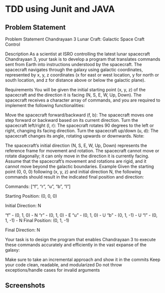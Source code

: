 # TDD using Junit and JAVA

## Problem Statement

Problem Statement
Chandrayaan 3 Lunar Craft: Galactic Space Craft Control

Description
As a scientist at ISRO controlling the latest lunar spacecraft Chandrayaan 3, your task is to develop a program that translates commands sent from Earth into instructions understood by the spacecraft. The spacecraft navigates through the galaxy using galactic coordinates, represented by x, y, z coordinates (x for east or west location, y for north or south location, and z for distance above or below the galactic plane).

Requirements
You will be given the initial starting point (x, y, z) of the spacecraft and the direction it is facing (N, S, E, W, Up, Down). The spacecraft receives a character array of commands, and you are required to implement the following functionalities:

Move the spacecraft forward/backward (f, b): The spacecraft moves one step forward or backward based on its current direction.
Turn the spacecraft left/right (l, r): The spacecraft rotates 90 degrees to the left or right, changing its facing direction.
Turn the spacecraft up/down (u, d): The spacecraft changes its angle, rotating upwards or downwards.
Note:

The spacecraft’s initial direction (N, S, E, W, Up, Down) represents the reference frame for movement and rotation.
The spacecraft cannot move or rotate diagonally; it can only move in the direction it is currently facing.
Assume that the spacecraft’s movement and rotations are rigid, and it cannot move beyond the galactic boundaries.
Example
Given the starting point (0, 0, 0) following (x, y, z) and initial direction N, the following commands should result in the indicated final position and direction:

Commands: [“f”, “r”, “u”, “b”, “l”]

Starting Position: (0, 0, 0)

Initial Direction: N

“f” - (0, 1, 0) - N
“r” - (0, 1, 0) - E
“u” - (0, 1, 0) - U
“b” - (0, 1, -1) - U
“l” - (0, 1, -1) - N
Final Position: (0, 1, -1)

Final Direction: N

Your task is to design the program that enables Chandrayaan 3 to execute these commands accurately and efficiently in the vast expanse of the galaxy:

Make sure to take an incremental approach and show it in the commits
Keep your code clean, readable, and modularized
Do not throw exceptions/handle cases for invalid arguments

## Screenshots
